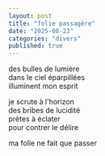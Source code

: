 ```yaml
---
layout: post
title: "folie passagère"
date: "2025-08-23"
categories: "divers"
published: true
---
```


des bulles de lumière  
dans le ciel éparpillées  
illuminent mon esprit  

je scrute à l'horizon  
des bribes de lucidité  
prêtes à éclater  
pour contrer le délire  

ma folie ne fait que passer  
